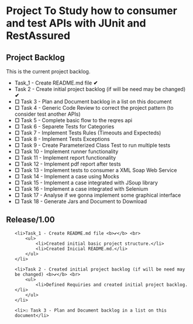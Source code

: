 <h1>Project To Study how to consumer and test APIs with JUnit and RestAssured</h1>

<h2>Project Backlog</h2>

<p>This is the current project backlog.</p>

<ul>
    <li>Task_1 - Create README.md file <b>✔</b></li>
    <li>Task 2 - Create initial project backlog (if will be need may be changed) <b>✔</b></li>
    <li><b>☐</b> Task 3 - Plan and Document backlog in a list on this document</li>
    <li><b>☐</b> Task 4 - Generic Code Review to correct the project pattern (to consider test another APIs)</li>
    <li><b>☐</b> Task 5 - Complete basic flow to the reqres api</li>
    <li><b>☐</b> Task 6 - Separete Tests for Categories</li>
    <li><b>☐</b> Task 7 - Implement Tests Rules (Timeouts and Expecteds)</li>
    <li><b>☐</b> Task 8 - Implement Tests Exceptions</li>
    <li><b>☐</b> Task 9 - Create Parameterized Class Test to run multiple tests</li>
    <li><b>☐</b> Task 10 - Implement runner functionality</li>
    <li><b>☐</b> Task 11 - Implement report functionality</li>
    <li><b>☐</b> Task 12 - Implement pdf report after tests</li>
    <li><b>☐</b> Task 13 - Implement tests to consumer a XML Soap Web Service</li>
    <li><b>☐</b> Task 14 - Implement a case using Mocks</li>
    <li><b>☐</b> Task 15 - Implement a case integrated with JSoup library</li>
    <li><b>☐</b> Task 16 - Implement a case integrated with Selenium</li>
    <li><b>☐</b> Task 17 - Analyse if we gonna implement some graphical interface</li>
    <li><b>☐</b> Task 18 - Generate Jars and Document to Download</li>
</ul>

<h2>Release/1.00</h2>

<ul>
    
    <li>Task_1 - Create README.md file <b>✔</b> <br>
        <ul>
            <li>Created initial basic project structure.</li>
            <li>Created Inicial README.md.</li>
        </ul>
    </li>
    
    <li>Task 2 - Created initial project backlog (if will be need may be changed) <b>✔</b> <br>
        <ul>
            <li>Defined Requiries and created initial project backlog. </li>
        </ul>
    </li>

    <li>☐ Task 3 - Plan and Document backlog in a list on this document</li>
</ul>